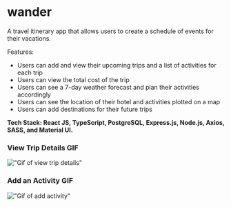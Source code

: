 # wander
A travel itinerary app that allows users to create a schedule of events for their vacations.

Features:
- Users can add and view their upcoming trips and a list of activities for each trip
- Users can view the total cost of the trip
- Users can see a 7-day weather forecast and plan their activities accordingly
- Users can see the location of their hotel and activities plotted on a map
- Users can add destinations for their future trips

**Tech Stack: React JS, TypeScript, PostgreSQL, Express.js, Node.js, Axios, SASS, and Material UI.**

### View Trip Details GIF

!["Gif of view trip details"](/docs/view-trip.gif)

### Add an Activity GIF

!["Gif of add activity"](/docs/add-activity.gif)